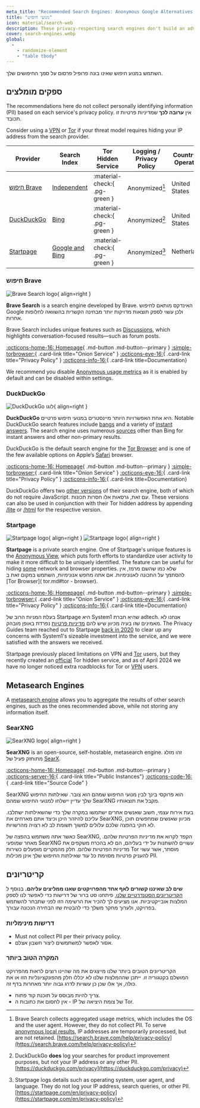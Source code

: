 ```yaml
---
meta_title: "Recommended Search Engines: Anonymous Google Alternatives - Privacy Guides"
title: "מנועי חיפוש"
icon: material/search-web
description: These privacy-respecting search engines don't build an advertising profile based on your searches.
cover: search-engines.webp
global:
  - 
    - randomize-element
    - "table tbody"
---
```


השתמש במנוע חיפוש שאינו בונה פרופיל פרסום על סמך החיפושים שלך.

## ספקים מומלצים

The recommendations here do not collect personally identifying information (PII) based on each service's privacy policy. אין **ערובה לכך** שמדיניות פרטיות זו תכובד.

Consider using a [VPN](vpn.md) or [Tor](tor.md) if your threat model requires hiding your IP address from the search provider.

| Provider                     | Search Index                                                                                                                                                                  | Tor Hidden Service            | Logging / Privacy Policy | Country of Operation |
| ---------------------------- | ----------------------------------------------------------------------------------------------------------------------------------------------------------------------------- | ----------------------------- | ------------------------ | -------------------- |
| [חיפוש Brave](#brave-search) | [Independent](https://brave.com/search-independence/)                                                                                                                         | :material-check:{ .pg-green } | Anonymized[^1]           | United States        |
| [DuckDuckGo](#duckduckgo)    | [Bing](https://help.duckduckgo.com/results/sources)                                                                                                                           | :material-check:{ .pg-green } | Anonymized[^2]           | United States        |
| [Startpage](#startpage)      | [Google and Bing](https://support.startpage.com/hc/articles/4522435533844-What-is-the-relationship-between-Startpage-and-your-search-partners-like-Google-and-Microsoft-Bing) | :material-check:{ .pg-green } | Anonymized[^3]           | Netherlands          |

### חיפוש Brave

<div class="admonition recommendation" markdown>

![Brave Search logo](assets/img/search-engines/brave-search.svg){ align=right }

**Brave Search** is a search engine developed by Brave. האינדקס מותאם לחיפוש Google ולכן עשוי לספק תוצאות מדויקות יותר מבחינה הקשרית בהשוואה לחלופות אחרות.

Brave Search includes unique features such as [Discussions](https://search.brave.com/help/discussions), which highlights conversation-focused results—such as forum posts.

[:octicons-home-16: Homepage](https://search.brave.com){ .md-button .md-button--primary }
[:simple-torbrowser:](https://search.brave4u7jddbv7cyviptqjc7jusxh72uik7zt6adtckl5f4nwy2v72qd.onion){ .card-link title="Onion Service" }
[:octicons-eye-16:](https://search.brave.com/help/privacy-policy){ .card-link title="Privacy Policy" }
[:octicons-info-16:](https://search.brave.com/help){ .card-link title=Documentation}

</details>

</div>

We recommend you disable [Anonymous usage metrics](https://search.brave.com/help/usage-metrics) as it is enabled by default and can be disabled within settings.

### DuckDuckGo

<div class="admonition recommendation" markdown>

![DuckDuckGo לוגו](assets/img/search-engines/duckduckgo.svg){ align=right }

**DuckDuckGo** היא אחת האפשרויות היותר מיינסטרים במנועי חיפוש פרטיים. Notable DuckDuckGo search features include [bangs](https://duckduckgo.com/bang) and a variety of [instant answers](https://help.duckduckgo.com/duckduckgo-help-pages/features/instant-answers-and-other-features). The search engine uses numerous [sources](https://help.duckduckgo.com/results/sources) other than Bing for instant answers and other non-primary results.

DuckDuckGo is the default search engine for the [Tor Browser](tor.md#tor-browser) and is one of the few available options on Apple’s [Safari](mobile-browsers.md#safari) browser.

[:octicons-home-16: Homepage](https://duckduckgo.com){ .md-button .md-button--primary }
[:simple-torbrowser:](https://duckduckgogg42xjoc72x3sjasowoarfbgcmvfimaftt6twagswzczad.onion){ .card-link title="Onion Service" }
[:octicons-eye-16:](https://duckduckgo.com/privacy){ .card-link title="Privacy Policy" }
[:octicons-info-16:](https://help.duckduckgo.com){ .card-link title=Documentation}

</details>

</div>

DuckDuckGo offers two [other versions](https://help.duckduckgo.com/features/non-javascript) of their search engine, both of which do not require JavaScript. עם זאת, גרסאות אלו חסרות תכונות. These versions can also be used in conjunction with their Tor hidden address by appending [/lite](https://duckduckgogg42xjoc72x3sjasowoarfbgcmvfimaftt6twagswzczad.onion/lite) or [/html](https://duckduckgogg42xjoc72x3sjasowoarfbgcmvfimaftt6twagswzczad.onion/html) for the respective version.

### Startpage

<div class="admonition recommendation" markdown>

![Startpage logo](assets/img/search-engines/startpage.svg#only-light){ align=right }
![Startpage logo](assets/img/search-engines/startpage-dark.svg#only-dark){ align=right }

**Startpage** is a private search engine. One of Startpage's unique features is the [Anonymous View](https://startpage.com/en/anonymous-view), which puts forth efforts to standardize user activity to make it more difficult to be uniquely identified. The feature can be useful for hiding [some](https://support.startpage.com/hc/articles/4455540212116-The-Anonymous-View-Proxy-technical-details) network and browser properties. שלא כמו שהשם מרמז, אין להסתמך על התכונה לאנונימיות. אם אתה מחפש אנונימיות, השתמש במקום זאת ב [Tor Browser]( tor.md#tor - browser).

[:octicons-home-16: Homepage](https://startpage.com){ .md-button .md-button--primary }
[:simple-torbrowser:](http://startpagel6srwcjlue4zgq3zevrujfaow726kjytqbbjyrswwmjzcqd.onion){ .card-link title="Onion Service" }
[:octicons-eye-16:](https://startpage.com/en/privacy-policy){ .card-link title="Privacy Policy" }
[:octicons-info-16:](https://support.startpage.com/hc/categories/4481917470356-Startpage-Search-Engine){ .card-link title=Documentation}

</details>

</div>

בעלת המניות הרוב של Startpage היא System1 שהיא חברת adtech. אנחנו לא מאמינים שזו בעיה מכיוון שיש להם [מדיניות פרטיות](https://system1.com/terms/privacy-policy) נפרדת באופן מובהק. The Privacy Guides team reached out to Startpage [back in 2020](https://blog.privacyguides.org/2020/05/03/relisting-startpage/) to clear up any concerns with System1's sizeable investment into the service, and we were satisfied with the answers we received.

Startpage previously placed limitations on VPN and [Tor](tor.md) users, but they recently created an [official](https://support.startpage.com/hc/en-us/articles/24786602537364-Startpage-s-Tor-onion-service) Tor hidden service, and as of April 2024 we have no longer noticed extra roadblocks for Tor or [VPN](vpn.md) users.

## Metasearch Engines

A [metasearch engine](https://en.wikipedia.org/wiki/Metasearch_engine) allows you to aggregate the results of other search engines, such as the ones recommended above, while not storing any information itself.

### SearXNG

<div class="admonition recommendation" markdown>

![SearXNG logo](assets/img/search-engines/searxng.svg){ align=right }

**SearXNG** is an open-source, self-hostable, metasearch engine. זהו מזלג מתוחזק פעיל של [SearX](https://github.com/searx/searx).

[:octicons-home-16: Homepage](https://searxng.org){ .md-button .md-button--primary }
[:octicons-server-16:](https://searx.space){ .card-link title="Public Instances"}
[:octicons-code-16:](https://github.com/searxng/searxng){ .card-link title="Source Code" }

</details>

</div>

SearXNG הוא פרוקסי בינך לבין מנועי החיפוש שמהם הוא צובר. שאילתות החיפוש שלך עדיין יישלחו למנועי החיפוש שמהם SearXNG מקבל את תוצאותיו.

בעת אירוח עצמי, חשוב שאנשים אחרים ישתמשו במקרה שלך כדי שהשאילתות ישתלבו. עליכם להיזהר היכן וכיצד אתם מארחים את SearXNG, מכיוון שאנשים שמחפשים תוכן לא חוקי בהפצה שלכם עלולים למשוך תשומת לב לא רצויה מהרשויות.

כאשר אתה משתמש בהפצה של SearXNG, הקפד לקרוא את מדיניות הפרטיות שלהם. מאחר שמופעי SearXNG עשויים להשתנות על ידי בעליהם, הם לא בהכרח משקפים את מדיניות הפרטיות שלהם. חלק מהמקרים מופעלים כשירות Tor מוסתר, אשר עשוי להעניק פרטיות מסוימת כל עוד שאילתות החיפוש שלך אינן מכילות PII.

## קריטריונים

**שים לב שאיננו קשורים לאף אחד מהפרויקטים שאנו ממליצים עליהם.** בנוסף ל [הקריטריונים הסטנדרטיים שלנו](about/criteria.md), פיתחנו סט ברור של דרישות כדי לאפשר לנו לספק המלצות אובייקטיביות. אנו מציעים לך להכיר את הרשימה הזו לפני שתבחר להשתמש בפרויקט, ולערוך מחקר משלך כדי להבטיח שזו הבחירה הנכונה עבורך.

### דרישות מינימליות

- Must not collect PII per their privacy policy.
- אסור לאפשר למשתמשים ליצור חשבון אצלם.

### המקרה הטוב ביותר

הקריטריונים הטובים ביותר שלנו מייצגים את מה שהיינו רוצים לראות מהפרויקט המושלם בקטגוריה זו. ייתכן שההמלצות שלנו לא יכללו חלק מהפונקציונליות הזו או את כולה, אך אלו שכן כן עשויות לדרג גבוה יותר מאחרות בדף זה.

- צריך להיות מבוסס על תוכנת קוד פתוח.
- אין לחסום את כתובות ה - IP של צומת היציאה של Tor.

[^1]: Brave Search collects aggregated usage metrics, which includes the OS and the user agent. However, they do not collect PII. To serve [anonymous local results](https://search.brave.com/help/anonymous-local-results), IP addresses are temporarily processed, but are not retained. [https://search.brave.com/help/privacy-policy](https://search.brave.com/help/privacy-policy)
[^2]: DuckDuckGo **does** log your searches for product improvement purposes, but not your IP address or any other PII. [https://duckduckgo.com/privacy](https://duckduckgo.com/privacy)
[^3]: Startpage logs details such as operating system, user agent, and language. They do not log your IP address, search queries, or other PII. [https://startpage.com/en/privacy-policy](https://startpage.com/en/privacy-policy)
